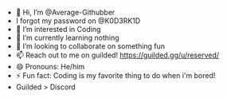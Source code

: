 - 👋 Hi, I’m @Average-Githubber
- I forgot my password on @K0D3RK1D
- 👀 I’m interested in Coding
- 🌱 I’m currently learning nothing
- 💞️ I’m looking to collaborate on something fun
- 📫 Reach out to me on guilded! https://guilded.gg/u/reserved/
- 😄 Pronouns: He/him
- ⚡ Fun fact: Coding is my favorite thing to do when i'm bored!
- Guilded > Discord

<!---
Average-Githubber/Average-Githubber is a ✨ special ✨ repository because its `README.md` (this file) appears on your GitHub profile.
You can click the Preview link to take a look at your changes.
--->
